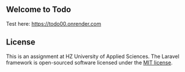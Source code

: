 ## Welcome to Todo

Test here: https://todo00.onrender.com


## License

This is an assignment at HZ University of Applied Sciences.
The Laravel framework is open-sourced software licensed under the [MIT license](https://opensource.org/licenses/MIT).
